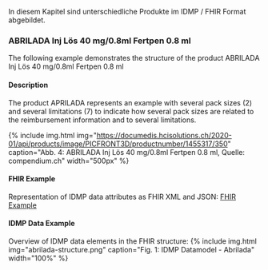In diesem Kapitel sind unterschiedliche Produkte im IDMP / FHIR Format abgebildet.

### ABRILADA Inj Lös 40 mg/0.8ml Fertpen 0.8 ml
The following example demonstrates the structure of the product ABRILADA Inj Lös 40 mg/0.8ml Fertpen 0.8 ml

#### Description
The product APRILADA represents an example with several pack sizes (2) and several limitations (7) to indicate how several pack sizes are related to the reimbursement information and to several limitations.

{% include img.html img="https://documedis.hcisolutions.ch/2020-01/api/products/image/PICFRONT3D/productnumber/1455317/350" caption="Abb. 4: ABRILADA Inj Lös 40 mg/0.8ml Fertpen 0.8 ml, Quelle: compendium.ch" width="500px" %}



#### FHIR Example
Representation of IDMP data attributes as FHIR XML and JSON:
[FHIR Example](Bundle-3e18bbe5-4cc2-4eaa-8d27-815c0e885025.html)

#### IDMP Data Example
Overview of IDMP data elements in the FHIR structure:
{% include img.html img="abrilada-structure.png" caption="Fig. 1: IDMP Datamodel - Abrilada" width="100%" %}